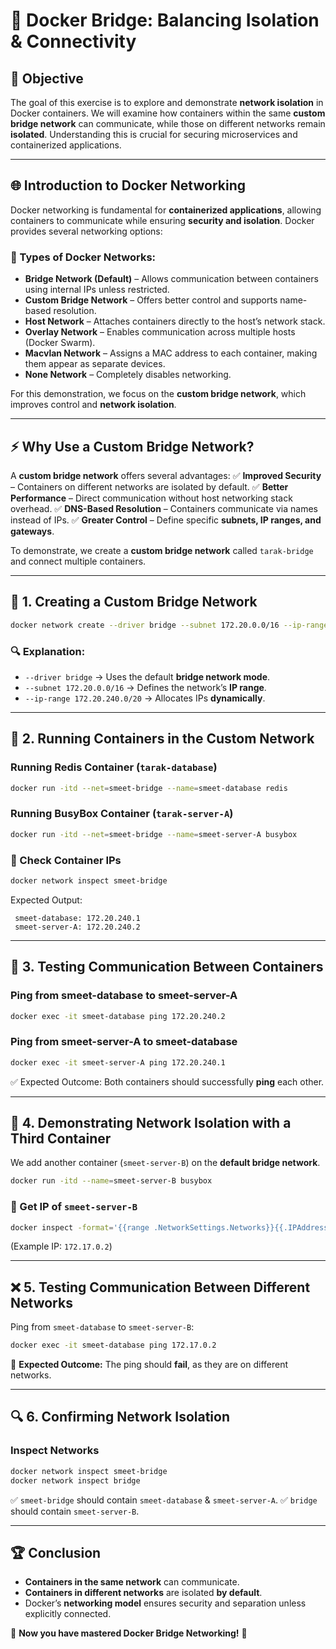 # 🚀 Docker Bridge: Balancing Isolation & Connectivity

## 📌 Objective
The goal of this exercise is to explore and demonstrate **network isolation** in Docker containers. We will examine how containers within the same **custom bridge network** can communicate, while those on different networks remain **isolated**. Understanding this is crucial for securing microservices and containerized applications.  

---

## 🌐 Introduction to Docker Networking
Docker networking is fundamental for **containerized applications**, allowing containers to communicate while ensuring **security and isolation**. Docker provides several networking options:

### 🔹 Types of Docker Networks:
- **Bridge Network (Default)** – Allows communication between containers using internal IPs unless restricted.
- **Custom Bridge Network** – Offers better control and supports name-based resolution.
- **Host Network** – Attaches containers directly to the host’s network stack.
- **Overlay Network** – Enables communication across multiple hosts (Docker Swarm).
- **Macvlan Network** – Assigns a MAC address to each container, making them appear as separate devices.
- **None Network** – Completely disables networking.

For this demonstration, we focus on the **custom bridge network**, which improves control and **network isolation**.

---

## ⚡ Why Use a Custom Bridge Network?
A **custom bridge network** offers several advantages:
✅ **Improved Security** – Containers on different networks are isolated by default.
✅ **Better Performance** – Direct communication without host networking stack overhead.
✅ **DNS-Based Resolution** – Containers communicate via names instead of IPs.
✅ **Greater Control** – Define specific **subnets, IP ranges, and gateways**.

To demonstrate, we create a **custom bridge network** called `tarak-bridge` and connect multiple containers.

---

## 🔧 1. Creating a Custom Bridge Network
```bash
docker network create --driver bridge --subnet 172.20.0.0/16 --ip-range 172.20.240.0/20 tarak-bridge
```
### 🔍 Explanation:
- `--driver bridge` → Uses the default **bridge network mode**.
- `--subnet 172.20.0.0/16` → Defines the network’s **IP range**.
- `--ip-range 172.20.240.0/20` → Allocates IPs **dynamically**.

---

## 🚀 2. Running Containers in the Custom Network
### Running **Redis Container** (`tarak-database`)
```bash
docker run -itd --net=smeet-bridge --name=smeet-database redis
```
### Running **BusyBox Container** (`tarak-server-A`)
```bash
docker run -itd --net=smeet-bridge --name=smeet-server-A busybox
```

### 📌 Check Container IPs
```bash
docker network inspect smeet-bridge
```
Expected Output:
```
 smeet-database: 172.20.240.1
 smeet-server-A: 172.20.240.2
```

---

## 🔄 3. Testing Communication Between Containers
### Ping from **smeet-database** to **smeet-server-A**
```bash
docker exec -it smeet-database ping 172.20.240.2
```
### Ping from **smeet-server-A** to **smeet-database**
```bash
docker exec -it smeet-server-A ping 172.20.240.1
```
✅ Expected Outcome: Both containers should successfully **ping** each other.

---

## 🚧 4. Demonstrating Network Isolation with a Third Container
We add another container (`smeet-server-B`) on the **default bridge network**.
```bash
docker run -itd --name=smeet-server-B busybox
```
### 📌 Get IP of `smeet-server-B`
```bash
docker inspect -format='{{range .NetworkSettings.Networks}}{{.IPAddress}}{{end}}' smeet-server-B
```
(Example IP: `172.17.0.2`)

---

## ❌ 5. Testing Communication Between Different Networks
Ping from `smeet-database` to `smeet-server-B`:
```bash
docker exec -it smeet-database ping 172.17.0.2
```
🚨 **Expected Outcome:** The ping should **fail**, as they are on different networks.

---

## 🔍 6. Confirming Network Isolation
### Inspect Networks
```bash
docker network inspect smeet-bridge
docker network inspect bridge
```
✅ `smeet-bridge` should contain `smeet-database` & `smeet-server-A`.
✅ `bridge` should contain `smeet-server-B`.

---

## 🏆 Conclusion
- **Containers in the same network** can communicate.
- **Containers in different networks** are isolated **by default**.
- Docker’s **networking model** ensures security and separation unless explicitly connected.

🚀 **Now you have mastered Docker Bridge Networking!** 🎯
